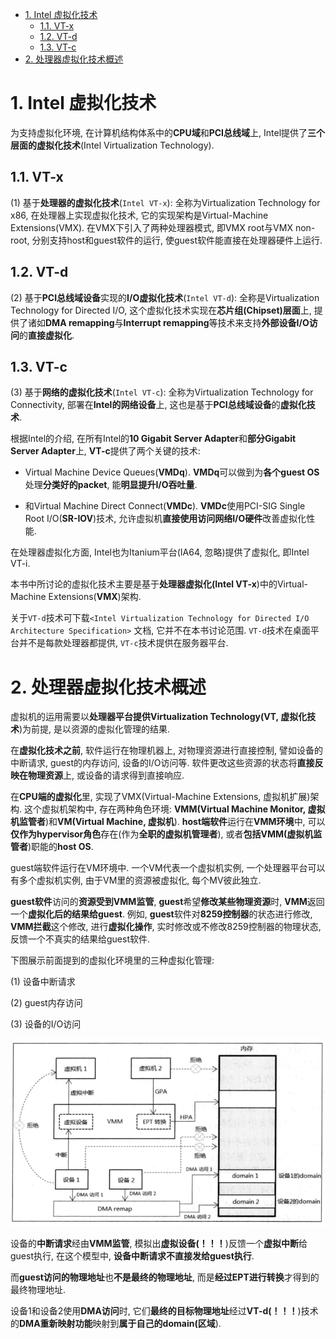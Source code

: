 
<!-- @import "[TOC]" {cmd="toc" depthFrom=1 depthTo=6 orderedList=false} -->

<!-- code_chunk_output -->

- [1. Intel 虚拟化技术](#1-intel-虚拟化技术)
  - [1.1. VT-x](#11-vt-x)
  - [1.2. VT-d](#12-vt-d)
  - [1.3. VT-c](#13-vt-c)
- [2. 处理器虚拟化技术概述](#2-处理器虚拟化技术概述)

<!-- /code_chunk_output -->

# 1. Intel 虚拟化技术

为支持虚拟化环境, 在计算机结构体系中的**CPU域**和**PCI总线域**上, Intel提供了**三个层面的虚拟化技术**(Intel Virtualization Technology).

## 1.1. VT-x

(1) 基于**处理器的虚拟化技术**(`Intel VT-x`): 全称为Virtualization Technology for x86, 在处理器上实现虚拟化技术, 它的实现架构是Virtual\-Machine Extensions(VMX). 在VMX下引入了两种处理器模式, 即VMX root与VMX non\-root, 分别支持host和guest软件的运行, 使guest软件能直接在处理器硬件上运行.

## 1.2. VT-d

(2) 基于**PCI总线域设备**实现的**I/O虚拟化技术**(`Intel VT-d`): 全称是Virtualization Technology for Directed I/O, 这个虚拟化技术实现在**芯片组(Chipset)层面**上, 提供了诸如**DMA remapping**与**Interrupt remapping**等技术来支持**外部设备I/O访问**的**直接虚拟化**.

## 1.3. VT-c

(3) 基于**网络的虚拟化技术**(`Intel VT-c`): 全称为Virtualization Technology for Connectivity, 部署在**Intel的网络设备**上, 这也是基于**PCI总线域设备**的**虚拟化技术**.

根据Intel的介绍, 在所有Intel的**10 Gigabit Server Adapter**和**部分Gigabit Server Adapter**上, **VT\-c**提供了两个关键的技术:

* Virtual Machine Device Queues(**VMDq**). **VMDq**可以做到为**各个guest OS**处理**分类好的packet**, 能**明显提升I/O吞吐量**.

* 和Virtual Machine Direct Connect(**VMDc**). **VMDc**使用PCI\-SIG Single Root I/O(**SR\-IOV**)技术, 允许虚拟机**直接使用访问网络I/O硬件**改善虚拟化性能.

在处理器虚拟化方面, Intel也为Itanium平台(IA64, 忽略)提供了虚拟化, 即Intel VT-i.

本书中所讨论的虚拟化技术主要是基于**处理器虚拟化(Intel VT\-x**)中的Virtual\-Machine Extensions(**VMX**)架构.

关于`VT-d`技术可下载`<Intel Virtualization Technology for Directed I/O Architecture Specification>` 文档, 它并不在本书讨论范围. `VT-d`技术在桌面平台并不是每款处理器都提供, `VT-c`技术提供在服务器平台.

# 2. 处理器虚拟化技术概述

虚拟机的运用需要以**处理器平台提供Virtualization Technology(VT, 虚拟化技术**)为前提, 是以资源的虚拟化管理的结果.

在**虚拟化技术之前**, 软件运行在物理机器上, 对物理资源进行直接控制, 譬如设备的中断请求, guest的内存访问, 设备的I/O访问等. 软件更改这些资源的状态将**直接反映在物理资源**上, 或设备的请求得到直接响应.

在**CPU端的虚拟化**里, 实现了VMX(Virtual\-Machine Extensions, 虚拟机扩展)架构. 这个虚拟机架构中, 存在两种角色环境: **VMM(Virtual Machine Monitor, 虚拟机监管者**)和**VM(Virtual Machine, 虚拟机**). **host端软件**运行在**VMM环境**中, 可以**仅作为hypervisor角色**存在(作为**全职的虚拟机管理者**), 或者**包括VMM(虚拟机监管者**)职能的**host OS**.

guest端软件运行在VM环境中. 一个VM代表一个虚拟机实例, 一个处理器平台可以有多个虚拟机实例, 由于VM里的资源被虚拟化, 每个MV彼此独立.

**guest软件**访问的**资源受到VMM监管**, **guest**希望**修改某些物理资源**时, **VMM**返回一个**虚拟化后的结果给guest**. 例如, **guest**软件对**8259控制器**的状态进行修改, **VMM拦截**这个修改, 进行**虚拟化操作**, 实时修改或不修改8259控制器的物理状态, 反馈一个不真实的结果给guest软件.

下图展示前面提到的虚拟化环境里的三种虚拟化管理:

(1) 设备中断请求

(2) guest内存访问

(3) 设备的I/O访问

![config](./images/1.png)

设备的**中断请求**经由**VMM监管**, 模拟出**虚拟设备(！！！**)反馈一个**虚拟中断**给guest执行, 在这个模型中, **设备中断请求不直接发给guest执行**.

而**guest访问的物理地址**也**不是最终的物理地址**, 而是**经过EPT进行转换**才得到的最终物理地址.

设备1和设备2使用**DMA访问**时, 它们**最终的目标物理地址**经过**VT\-d(！！！**)技术的**DMA重新映射功能**映射到**属于自己的domain(区域**).
